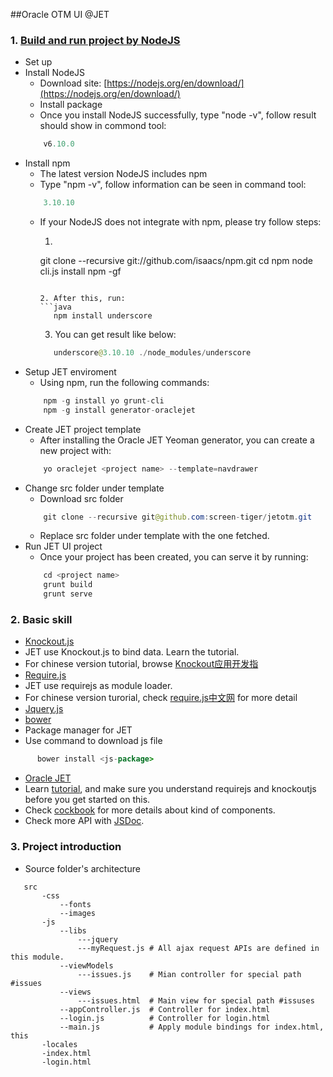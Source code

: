 ##Oracle OTM UI @JET

### 1. [Build and run project by NodeJS](http://www.oracle.com/webfolder/technetwork/jet/globalGetStarted.html)
 
 * Set up
  * Install NodeJS 
    * Download site: [https://nodejs.org/en/download/](https://nodejs.org/en/download/)
    * Install package
    * Once you install NodeJS successfully, type "node -v", follow result should show in commond tool:
    ```java
        v6.10.0
    ```
  * Install npm
    * The latest version NodeJS includes npm
    * Type "npm -v", follow information can be seen in command tool:
    ```java
        3.10.10
    ```
    * If your NodeJS does not integrate with npm, please try follow steps:
      1. ```java
        git clone --recursive git://github.com/isaacs/npm.git 
        cd npm 
        node cli.js install npm -gf 
      ```
      
      2. After this, run:
      ```java
         npm install underscore
      ```
      3. You can get result like below:
      ```java
         underscore@3.10.10 ./node_modules/underscore 
       ```
  * Setup JET enviroment
    * Using npm, run the following commands:
    ```java
        npm -g install yo grunt-cli
        npm -g install generator-oraclejet
    ```
  * Create JET project template
    * After installing the Oracle JET Yeoman generator, you can create a new project with:
    ```java
        yo oraclejet <project name> --template=navdrawer
    ```
  * Change src folder under template
    * Download src folder 
    ```java
        git clone --recursive git@github.com:screen-tiger/jetotm.git
    ```
    * Replace src folder under template with the one fetched.
  * Run JET UI project
    * Once your project has been created, you can serve it by running:
    ```java
        cd <project name>
        grunt build
        grunt serve
    ```

### 2. Basic skill
 
 * [Knockout.js](http://learn.knockoutjs.com)
  * JET use Knockout.js to bind data. Learn the tutorial.
  * For chinese version tutorial, browse [Knockout应用开发指](http://www.cnblogs.com/TomXu/archive/2011/11/21/2257154.html)
 * [Require.js](http://requirejs.org/)
  * JET use requirejs as module loader.
  * For chinese version turorial, check [require.js中文网](http://www.requirejs.cn/) for more detail
 * [Jquery.js](http://jquery.com/)
 * [bower](https://bower.io/)
  * Package manager for JET
  * Use command to download js file
  ```java
        bower install <js-package>
   ```
 * [Oracle JET](http://www.oracle.com/technetwork/developer-tools/jet/overview/index.html)
  * Learn [tutorial](http://docs.oracle.com/middleware/jet310/jet/index.html), and make sure you understand requirejs and knockoutjs before you get started on this.
  * Check [cockbook](http://www.oracle.com/webfolder/technetwork/jet/jetCookbook.html) for more details about kind of components.
  * Check more API with [JSDoc](http://www.oracle.com/webfolder/technetwork/jet/jsdocs/index.html).

### 3. Project introduction
 * Source folder's architecture
 ```
    src
        -css
            --fonts
            --images
        -js
            --libs
                ---jquery
                ---myRequest.js # All ajax request APIs are defined in this module.
            --viewModels
                ---issues.js    # Mian controller for special path #issues
            --views
                ---issues.html  # Main view for special path #issuses
            --appController.js  # Controller for index.html
            --login.js          # Controller for login.html
            --main.js           # Apply module bindings for index.html, this 
        -locales
        -index.html
        -login.html
 ```
